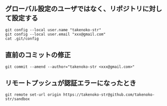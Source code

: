 ## グローバル設定のユーザではなく、リポジトリに対して設定する
```
git config --local user.name "takenoko-str"
git config --local user.email "xxx@gmail.com"
cat .git/config
```
## 直前のコミットの修正
```
git commit --amend --author="takenoko-str <xxx@gmail.com>"
```
## リモートプッシュが認証エラーになったとき
```
git remote set-url origin https://takenoko-str@github.com/takenoko-str/sandbox
```